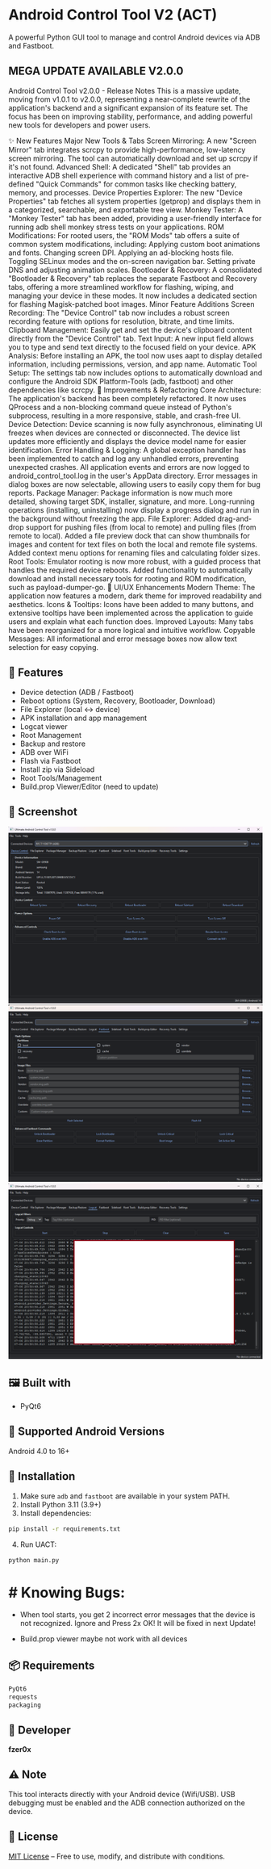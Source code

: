 # Android Control Tool V2 (ACT)

A powerful Python GUI tool to manage and control Android devices via ADB and Fastboot.

## MEGA UPDATE AVAILABLE V2.0.0

Android Control Tool v2.0.0 - Release Notes
This is a massive update, moving from v1.0.1 to v2.0.0, representing a near-complete rewrite of the application's backend and a significant expansion of its feature set. The focus has been on improving stability, performance, and adding powerful new tools for developers and power users.

✨ New Features
Major New Tools & Tabs
Screen Mirroring: A new "Screen Mirror" tab integrates scrcpy to provide high-performance, low-latency screen mirroring. The tool can automatically download and set up scrcpy if it's not found.
Advanced Shell: A dedicated "Shell" tab provides an interactive ADB shell experience with command history and a list of pre-defined "Quick Commands" for common tasks like checking battery, memory, and processes.
Device Properties Explorer: The new "Device Properties" tab fetches all system properties (getprop) and displays them in a categorized, searchable, and exportable tree view.
Monkey Tester: A "Monkey Tester" tab has been added, providing a user-friendly interface for running adb shell monkey stress tests on your applications.
ROM Modifications: For rooted users, the "ROM Mods" tab offers a suite of common system modifications, including:
Applying custom boot animations and fonts.
Changing screen DPI.
Applying an ad-blocking hosts file.
Toggling SELinux modes and the on-screen navigation bar.
Setting private DNS and adjusting animation scales.
Bootloader & Recovery: A consolidated "Bootloader & Recovery" tab replaces the separate Fastboot and Recovery tabs, offering a more streamlined workflow for flashing, wiping, and managing your device in these modes. It now includes a dedicated section for flashing Magisk-patched boot images.
Minor Feature Additions
Screen Recording: The "Device Control" tab now includes a robust screen recording feature with options for resolution, bitrate, and time limits.
Clipboard Management: Easily get and set the device's clipboard content directly from the "Device Control" tab.
Text Input: A new input field allows you to type and send text directly to the focused field on your device.
APK Analysis: Before installing an APK, the tool now uses aapt to display detailed information, including permissions, version, and app name.
Automatic Tool Setup: The settings tab now includes options to automatically download and configure the Android SDK Platform-Tools (adb, fastboot) and other dependencies like scrcpy.
🚀 Improvements & Refactoring
Core Architecture: The application's backend has been completely refactored. It now uses QProcess and a non-blocking command queue instead of Python's subprocess, resulting in a more responsive, stable, and crash-free UI.
Device Detection: Device scanning is now fully asynchronous, eliminating UI freezes when devices are connected or disconnected. The device list updates more efficiently and displays the device model name for easier identification.
Error Handling & Logging:
A global exception handler has been implemented to catch and log any unhandled errors, preventing unexpected crashes.
All application events and errors are now logged to android_control_tool.log in the user's AppData directory.
Error messages in dialog boxes are now selectable, allowing users to easily copy them for bug reports.
Package Manager:
Package information is now much more detailed, showing target SDK, installer, signature, and more.
Long-running operations (installing, uninstalling) now display a progress dialog and run in the background without freezing the app.
File Explorer:
Added drag-and-drop support for pushing files (from local to remote) and pulling files (from remote to local).
Added a file preview dock that can show thumbnails for images and content for text files on both the local and remote file systems.
Added context menu options for renaming files and calculating folder sizes.
Root Tools:
Emulator rooting is now more robust, with a guided process that handles the required device reboots.
Added functionality to automatically download and install necessary tools for rooting and ROM modification, such as payload-dumper-go.
🎨 UI/UX Enhancements
Modern Theme: The application now features a modern, dark theme for improved readability and aesthetics.
Icons & Tooltips: Icons have been added to many buttons, and extensive tooltips have been implemented across the application to guide users and explain what each function does.
Improved Layouts: Many tabs have been reorganized for a more logical and intuitive workflow.
Copyable Messages: All informational and error message boxes now allow text selection for easy copying.


## 🧩 Features

- Device detection (ADB / Fastboot)
- Reboot options (System, Recovery, Bootloader, Download)
- File Explorer (local ↔ device)
- APK installation and app management
- Logcat viewer
- Root Management
- Backup and restore
- ADB over WiFi
- Flash via Fastboot
- Install zip via Sideload
- Root Tools/Management
- Build.prop Viewer/Editor (need to update)

## 📸 Screenshot

![UACT Screenshot](screenshot.png)
![UACT Screenshot](screenshot2.png)
![UACT Screenshot](screenshot3.png)

## 🖼️ Built with

- PyQt6

## 🧪 Supported Android Versions

Android 4.0 to 16+

## 🚀 Installation

1. Make sure `adb` and `fastboot` are available in your system PATH.
2. Install Python 3.11 (3.9+)
3. Install dependencies:

```bash
pip install -r requirements.txt
```

4. Run UACT:

```bash
python main.py
```
# # Knowing Bugs: 
- When tool starts, you get 2 incorrect error messages that the device is not recognized.
Ignore and Press 2x OK! It will be fixed in next Update!

- Build.prop viewer maybe not work with all devices

## 📦 Requirements

```
PyQt6
requests
packaging
```

## 👤 Developer

**fzer0x**

## ⚠️ Note

This tool interacts directly with your Android device (Wifi/USB). USB debugging must be enabled and the ADB connection authorized on the device.

## 📜 License

[MIT License](LICENSE) – Free to use, modify, and distribute with conditions.
